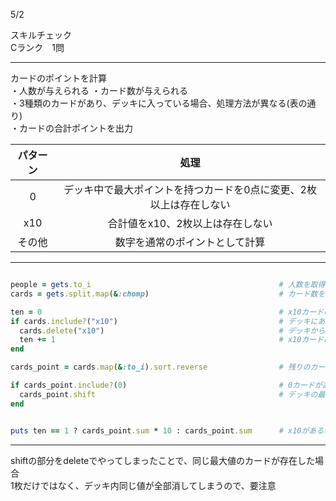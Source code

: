 5/2
 
スキルチェック  
Cランク　1問  
 
-------------------------------------------

カードのポイントを計算  
・人数が与えられる
・カード数が与えられる  
・3種類のカードがあり、デッキに入っている場合、処理方法が異なる(表の通り)  
・カードの合計ポイントを出力  
 
| パターン | 処理 |
|:-----------:|:------------:|
| 0 | デッキ中で最大ポイントを持つカードを0点に変更、2枚以上は存在しない |
| x10 | 合計値をx10、2枚以上は存在しない |
| その他 | 数字を通常のポイントとして計算 |
 
-------------------------------------------
 
```ruby

people = gets.to_i                                          # 人数を取得
cards = gets.split.map(&:chomp)                             # カード数を取得

ten = 0                                                     # x10カードの有無を記録
if cards.include?("x10")                                    # デッキにある場合
  cards.delete("x10")                                       # デッキからx10カードを除外(そのままポイント化できないため)
  ten += 1                                                  # x10カードはありと記録
end

cards_point = cards.map(&:to_i).sort.reverse                # 残りのカードをポイント化し、大 → 小 の順で並び替える

if cards_point.include?(0)                                  # 0カードがある場合
  cards_point.shift                                         # デッキの最大ポイントを持つカードを消す(0にする)
end


puts ten == 1 ? cards_point.sum * 10 : cards_point.sum      # x10がある場合、合計値をx10、そうでない場合、そのまま合計値を出力
```
-------------------------------------------  
shiftの部分をdeleteでやってしまったことで、同じ最大値のカードが存在した場合  
1枚だけではなく、デッキ内同じ値が全部消してしまうので、要注意
